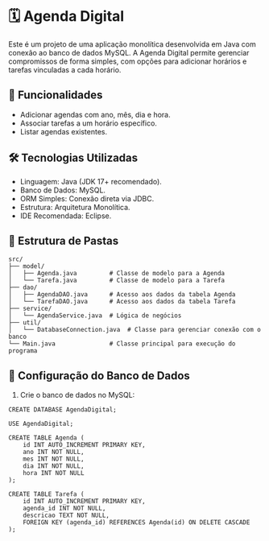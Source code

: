 # 🗓️ Agenda Digital

Este é um projeto de uma aplicação monolítica desenvolvida em Java com conexão ao banco de dados MySQL. A Agenda Digital permite gerenciar compromissos de forma simples, com opções para adicionar horários e tarefas vinculadas a cada horário.

## 🚀 Funcionalidades

- Adicionar agendas com ano, mês, dia e hora.
- Associar tarefas a um horário específico.
- Listar agendas existentes.

## 🛠️ Tecnologias Utilizadas
- Linguagem: Java (JDK 17+ recomendado).
- Banco de Dados: MySQL.
- ORM Simples: Conexão direta via JDBC.
- Estrutura: Arquitetura Monolítica.
- IDE Recomendada: Eclipse.

## 📂 Estrutura de Pastas

```
src/
├── model/
│   ├── Agenda.java         # Classe de modelo para a Agenda
│   └── Tarefa.java         # Classe de modelo para a Tarefa
├── dao/
│   ├── AgendaDAO.java      # Acesso aos dados da tabela Agenda
│   └── TarefaDAO.java      # Acesso aos dados da tabela Tarefa
├── service/
│   └── AgendaService.java  # Lógica de negócios
├── util/
│   └── DatabaseConnection.java  # Classe para gerenciar conexão com o banco
└── Main.java               # Classe principal para execução do programa
```
## 🎲 Configuração do Banco de Dados

1. Crie o banco de dados no MySQL:

```
CREATE DATABASE AgendaDigital;

USE AgendaDigital;

CREATE TABLE Agenda (
    id INT AUTO_INCREMENT PRIMARY KEY,
    ano INT NOT NULL,
    mes INT NOT NULL,
    dia INT NOT NULL,
    hora INT NOT NULL
);

CREATE TABLE Tarefa (
    id INT AUTO_INCREMENT PRIMARY KEY,
    agenda_id INT NOT NULL,
    descricao TEXT NOT NULL,
    FOREIGN KEY (agenda_id) REFERENCES Agenda(id) ON DELETE CASCADE
);

```


